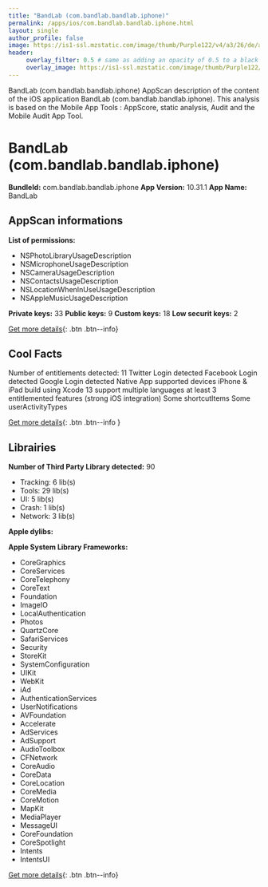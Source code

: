 ```yaml
---
title: "BandLab (com.bandlab.bandlab.iphone)"
permalink: /apps/ios/com.bandlab.bandlab.iphone.html
layout: single
author_profile: false
image: https://is1-ssl.mzstatic.com/image/thumb/Purple122/v4/a3/26/de/a326dee1-55d3-3683-3121-b31c58955b54/AppIcon-0-1x_U007emarketing-0-7-0-85-220.png/512x512bb.jpg
header: 
     overlay_filter: 0.5 # same as adding an opacity of 0.5 to a black background
     overlay_image: https://is1-ssl.mzstatic.com/image/thumb/Purple122/v4/a3/26/de/a326dee1-55d3-3683-3121-b31c58955b54/AppIcon-0-1x_U007emarketing-0-7-0-85-220.png/512x512bb.jpg
---
```

BandLab (com.bandlab.bandlab.iphone) AppScan description of the content of the iOS application BandLab (com.bandlab.bandlab.iphone). This analysis is based on the Mobile App Tools : AppScore, static analysis, Audit and the Mobile Audit App Tool.

# BandLab (com.bandlab.bandlab.iphone)

**BundleId:** com.bandlab.bandlab.iphone
**App Version:** 10.31.1
**App Name:** BandLab


## AppScan informations 

**List of permissions:** 
- NSPhotoLibraryUsageDescription
- NSMicrophoneUsageDescription
- NSCameraUsageDescription
- NSContactsUsageDescription
- NSLocationWhenInUseUsageDescription
- NSAppleMusicUsageDescription
  
  
**Private keys:** 33
**Public keys:** 9
**Custom keys:** 18
**Low securit keys:** 2
  
[Get more details](/pricing.html){: .btn .btn--info}

## Cool Facts

Number of entitlements detected: 11
Twitter Login detected
Facebook Login detected
Google Login detected
Native App
supported devices iPhone & iPad
build using Xcode 13
support multiple languages
at least 3 entitlemented features (strong iOS integration)
Some shortcutItems 
Some userActivityTypes
  
[Get more details](/pricing.html){: .btn .btn--info }

## Librairies 
**Number of Third Party Library detected:** 90
- Tracking: 6 lib(s)
- Tools: 29 lib(s)
- UI: 5 lib(s)
- Crash: 1 lib(s)
- Network: 3 lib(s)


**Apple dylibs:**


**Apple System Library Frameworks:**
- CoreGraphics
- CoreServices
- CoreTelephony
- CoreText
- Foundation
- ImageIO
- LocalAuthentication
- Photos
- QuartzCore
- SafariServices
- Security
- StoreKit
- SystemConfiguration
- UIKit
- WebKit
- iAd
- AuthenticationServices
- UserNotifications
- AVFoundation
- Accelerate
- AdServices
- AdSupport
- AudioToolbox
- CFNetwork
- CoreAudio
- CoreData
- CoreLocation
- CoreMedia
- CoreMotion
- MapKit
- MediaPlayer
- MessageUI
- CoreFoundation
- CoreSpotlight
- Intents
- IntentsUI


  
[Get more details](/pricing.html){: .btn .btn--info}

